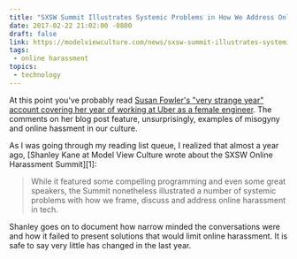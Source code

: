 ```yaml
---
title: "SXSW Summit Illustrates Systemic Problems in How We Address Online Harassment"
date: 2017-02-22 21:02:00 -0800
draft: false
link: https://modelviewculture.com/news/sxsw-summit-illustrates-systemic-problems-in-how-we-address-online-harassment
tags:
 - online harassment
topics:
 - technology
---
```


At this point you've probably read [Susan Fowler's "very strange year" account covering her year of working at Uber as a female engineer][2]. The comments on her blog post feature, unsurprisingly, examples of misogyny and online hassment in our culture. 

As I was going through my reading list queue, I realized that almost a year ago, [Shanley Kane at Model View Culture wrote about the SXSW Online Harassment Summit][1]:

> While it featured some compelling programming and even some great speakers, the Summit nonetheless illustrated a number of systemic problems with how we frame, discuss and address online harassment in tech.

Shanley goes on to document how narrow minded the conversations were and how it failed to present solutions that would limit online harassment. It is safe to say very little has changed in the last year. 

[2]: https://www.susanjfowler.com/blog/2017/2/19/reflecting-on-one-very-strange-year-at-uber
